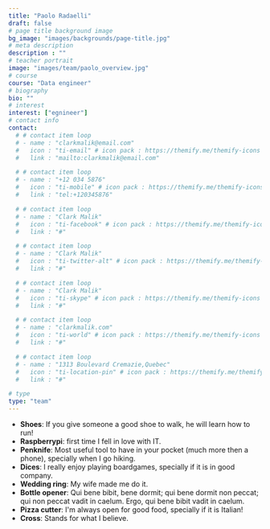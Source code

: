 ```yaml
---
title: "Paolo Radaelli"
draft: false
# page title background image
bg_image: "images/backgrounds/page-title.jpg"
# meta description
description : ""
# teacher portrait
image: "images/team/paolo_overview.jpg"
# course
course: "Data engineer"
# biography
bio: ""
# interest
interest: ["egnineer"]
# contact info
contact:
  # # contact item loop
  # - name : "clarkmalik@email.com"
  #   icon : "ti-email" # icon pack : https://themify.me/themify-icons
  #   link : "mailto:clarkmalik@email.com"

  # # contact item loop
  # - name : "+12 034 5876"
  #   icon : "ti-mobile" # icon pack : https://themify.me/themify-icons
  #   link : "tel:+120345876"

  # # contact item loop
  # - name : "Clark Malik"
  #   icon : "ti-facebook" # icon pack : https://themify.me/themify-icons
  #   link : "#"

  # # contact item loop
  # - name : "Clark Malik"
  #   icon : "ti-twitter-alt" # icon pack : https://themify.me/themify-icons
  #   link : "#"

  # # contact item loop
  # - name : "Clark Malik"
  #   icon : "ti-skype" # icon pack : https://themify.me/themify-icons
  #   link : "#"

  # # contact item loop
  # - name : "clarkmalik.com"
  #   icon : "ti-world" # icon pack : https://themify.me/themify-icons
  #   link : "#"

  # # contact item loop
  # - name : "1313 Boulevard Cremazie,Quebec"
  #   icon : "ti-location-pin" # icon pack : https://themify.me/themify-icons
  #   link : "#"

# type
type: "team"
---
```


* **Shoes**: If you give someone a good shoe to walk, he will learn how to run!
* **Raspberrypi**: first time I fell in love with IT.
* **Penknife**: Most useful tool to have in your pocket (much more then a phone), specially when I go hiking.
* **Dices**: I really enjoy playing boardgames, specially if it is in good company.
* **Wedding ring**: My wife made me do it.
* **Bottle opener**: Qui bene bibit, bene dormit; qui bene dormit non peccat; qui non peccat vadit in caelum. Ergo, qui bene bibit vadit in caelum.
* **Pizza cutter**: I'm always open for good food, specially if it is Italian!
* **Cross**: Stands for what I believe.
